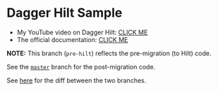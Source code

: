# Dagger Hilt Sample

- My YouTube video on Dagger Hilt: [CLICK ME](https://www.youtube.com/watch?v=FEYihfZ9Jho)
- The official documentation: [CLICK ME](https://developer.android.com/training/dependency-injection/hilt-android)

**NOTE:** This branch (`pre-hilt`) reflects the pre-migration (to Hilt) code.

See the [`master`](https://github.com/MrBean355/dagger-hilt/tree/master) branch for the post-migration code.

See [here](https://github.com/MrBean355/dagger-hilt/compare/pre-hilt...master) for the diff between the two branches.
